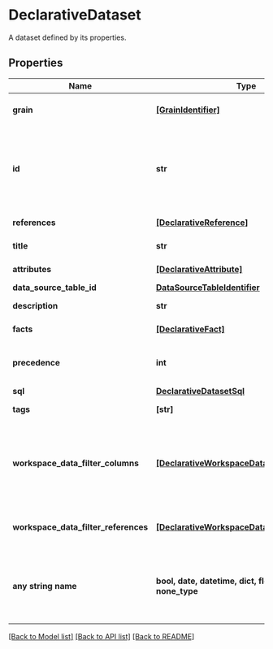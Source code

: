 # DeclarativeDataset

A dataset defined by its properties.

## Properties
Name | Type | Description | Notes
------------ | ------------- | ------------- | -------------
**grain** | [**[GrainIdentifier]**](GrainIdentifier.md) | An array of grain identifiers. | 
**id** | **str** | The Dataset ID. This ID is further used to refer to this instance of dataset. | 
**references** | [**[DeclarativeReference]**](DeclarativeReference.md) | An array of references. | 
**title** | **str** | A dataset title. | 
**attributes** | [**[DeclarativeAttribute]**](DeclarativeAttribute.md) | An array of attributes. | [optional] 
**data_source_table_id** | [**DataSourceTableIdentifier**](DataSourceTableIdentifier.md) |  | [optional] 
**description** | **str** | A dataset description. | [optional] 
**facts** | [**[DeclarativeFact]**](DeclarativeFact.md) | An array of facts. | [optional] 
**precedence** | **int** | Precedence used in aggregate awareness. | [optional] 
**sql** | [**DeclarativeDatasetSql**](DeclarativeDatasetSql.md) |  | [optional] 
**tags** | **[str]** | A list of tags. | [optional] 
**workspace_data_filter_columns** | [**[DeclarativeWorkspaceDataFilterColumn]**](DeclarativeWorkspaceDataFilterColumn.md) | An array of columns which are available for match to implicit workspace data filters. | [optional] 
**workspace_data_filter_references** | [**[DeclarativeWorkspaceDataFilterReferences]**](DeclarativeWorkspaceDataFilterReferences.md) | An array of explicit workspace data filters. | [optional] 
**any string name** | **bool, date, datetime, dict, float, int, list, str, none_type** | any string name can be used but the value must be the correct type | [optional]

[[Back to Model list]](../README.md#documentation-for-models) [[Back to API list]](../README.md#documentation-for-api-endpoints) [[Back to README]](../README.md)


